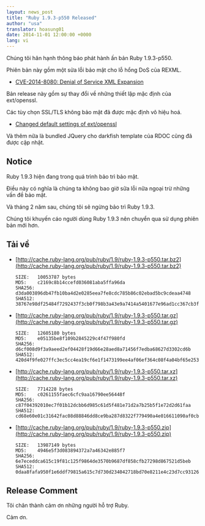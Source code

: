 ```yaml
---
layout: news_post
title: "Ruby 1.9.3-p550 Released"
author: "usa"
translator: hoasung01
date: 2014-11-01 12:00:00 +0000
lang: vi
---
```


Chúng tôi hân hạnh thông báo phát hành ấn bản Ruby 1.9.3-p550.

Phiên bản này gồm một sửa lỗi bảo mật cho lỗ hổng DoS của REXML.

* [CVE-2014-8080: Denial of Service XML Expansion](https://www.ruby-lang.org/vi/news/2014/10/27/rexml-dos-cve-2014-8080/)

Bản release này gồm sự thay đổi về những thiết lập mặc định của ext/openssl. 

Các tùy chọn SSL/TLS không bảo mật đã được mặc định vô hiệu hoá.

* [Changed default settings of ext/openssl](https://www.ruby-lang.org/en/news/2014/10/27/changing-default-settings-of-ext-openssl/)

Và thêm nữa là bundled JQuery cho darkfish template của RDOC cũng đã được cập nhật.

## Notice

Ruby 1.9.3 hiện đang trong quá trình bảo trì bảo mật.

Điều này có nghĩa là chúng ta không bao giờ sữa lỗi nữa ngoại trừ những vấn đề bảo mật.

Và tháng 2 năm sau, chúng tôi sẽ ngừng bảo trì Ruby 1.9.3.

Chúng tôi khuyến cáo người dùng Ruby 1.9.3 nên chuyển qua sử dụng phiên bản mới hơn.

## Tải về

* [http://cache.ruby-lang.org/pub/ruby/1.9/ruby-1.9.3-p550.tar.bz2](http://cache.ruby-lang.org/pub/ruby/1.9/ruby-1.9.3-p550.tar.bz2)

      SIZE:   10053787 bytes
      MD5:    c2169c8b14ccefd036081aba5ffa96da
      SHA256: d3da003896db47fb10ba4d2e0285eea7fe8cdc785b86c02ebad5bc9cdeaa4748
      SHA512: 38767e98df25484f7292437f3cb0f798b3a43e9a7414a5401677e96ad1cc367cb3fa23ac3abe568d5bf2b2ca553713469a8770d41b79bc63daf3fa59cb4e15c6

* [http://cache.ruby-lang.org/pub/ruby/1.9/ruby-1.9.3-p550.tar.gz](http://cache.ruby-lang.org/pub/ruby/1.9/ruby-1.9.3-p550.tar.gz)

      SIZE:   12605180 bytes
      MD5:    e05135be8f109b2845229c4f47f980fd
      SHA256: d6cf008d9f3a9aeed2ef04428f19d66e28aed8a71456f7edba68627d3302cd6b
      SHA512: 420d4f9fe027ffc3ec5cc4ea19cf6e1f1473199ee4af06ef364c08f4a04bf65e253b32e76f37370b8e56ad2e26d0c09e6fa5b1f7c0b407b0c68b63acd2cce975

* [http://cache.ruby-lang.org/pub/ruby/1.9/ruby-1.9.3-p550.tar.xz](http://cache.ruby-lang.org/pub/ruby/1.9/ruby-1.9.3-p550.tar.xz)

      SIZE:   7714228 bytes
      MD5:    c0261155faec6cfc9aa16790ee56448f
      SHA256: c87f04392010ec7f01b12dcbb6d985c61d5f481e71d2a7b25b5f1e72d2d61faa
      SHA512: cd68e60e01c31642fac08d88846dd8ce9ba287d8322f779490a4e016611090af0cbdee5be4ac611c5468cab90c6a2cdfe2a08c0c05106b6fe61c1253e49273d5

* [http://cache.ruby-lang.org/pub/ruby/1.9/ruby-1.9.3-p550.zip](http://cache.ruby-lang.org/pub/ruby/1.9/ruby-1.9.3-p550.zip)

      SIZE:   13987149 bytes
      MD5:    4946e5f3d083894372a7a46342e885f7
      SHA256: 6e7eceddca615c19f81c125f9864de3570b9687df858cfb27298d867521d5beb
      SHA512: 0daa8fafa950f1e6ddf79815a615c7d730d234042718bd70e8211e4c23d7cc93126c924ad42673844c3a8cb908bf02a8d03ae2857658a027935f46c13bb17a13

## Release Comment

Tôi chân thành cảm ơn những người hỗ trợ Ruby.

Cảm ơn.
